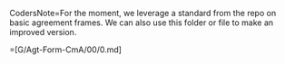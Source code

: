CodersNote=For the moment, we leverage a standard from the repo on basic agreement frames.  We can also use this folder or file to make an improved version. 

=[G/Agt-Form-CmA/00/0.md]


